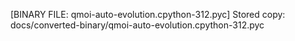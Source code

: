 [BINARY FILE: qmoi-auto-evolution.cpython-312.pyc]
Stored copy: docs/converted-binary/qmoi-auto-evolution.cpython-312.pyc
